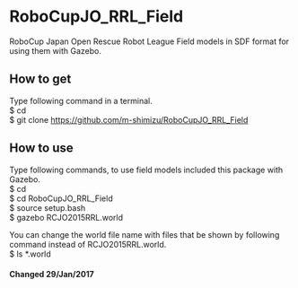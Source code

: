 # RoboCupJO_RRL_Field
RoboCup Japan Open Rescue Robot League Field models in SDF format for using them with Gazebo.

## How to get
Type following command in a terminal.  
    $ cd  
    $ git clone https://github.com/m-shimizu/RoboCupJO_RRL_Field  

## How to use
Type following commands, to use field models included this package with Gazebo.  
    $ cd  
    $ cd RoboCupJO_RRL_Field  
    $ source setup.bash  
    $ gazebo RCJO2015RRL.world  

You can change the world file name with files that be shown by following command instead of RCJO2015RRL.world.  
    $ ls *.world
    
#### Changed 29/Jan/2017
